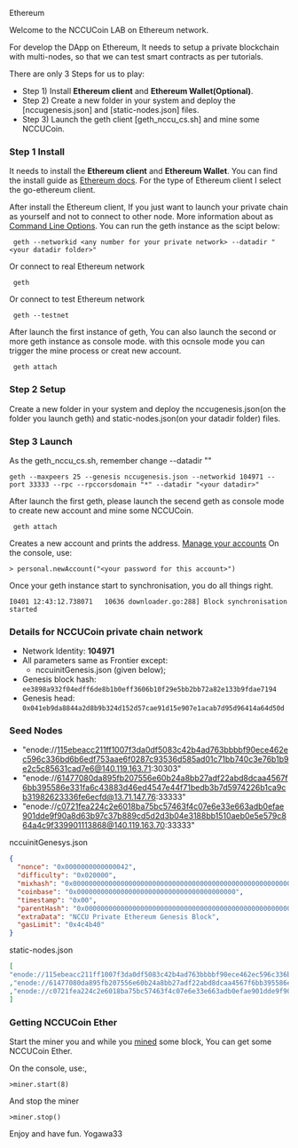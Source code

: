 Ethereum

Welcome to the NCCUCoin LAB on Ethereum network.

For develop the DApp on Ethereum, It needs to setup a private blockchain with multi-nodes, so that we can test smart contracts as per tutorials.

There are only 3 Steps for us to play:
* 	Step 1) Install **Ethereum client** and **Ethereum Wallet(Optional)**.
* 	Step 2) Create a new <datadir> folder in your system and deploy the [nccugenesis.json] and [static-nodes.json] files.
* 	Step 3) Launch the geth client [geth_nccu_cs.sh] and mine some NCCUCoin.

### Step 1 Install
It needs to install the **Ethereum client** and **Ethereum Wallet**. You can find the install guide as [Ethereum docs](http://www.ethdocs.org/en/latest/ethereum-clients/choosing-a-client.html#installing-a-client). 
For the type of Ethereum client I select the go-ethereum client.

After install the Ethereum client, If you just want to launch your private chain as yourself and not to connect to other node. 
More information about as [Command Line Options](https://github.com/ethereum/go-ethereum/wiki/Command-Line-Options).
You can run the geth instance as the scipt below:

```
 geth --networkid <any number for your private network> --datadir "<your datadir folder>"
```

Or connect to real Ethereum network
```
 geth 
```

Or connect to test Ethereum network
```
 geth --testnet
```

After launch the first instance of geth, You can also launch the second or more geth instance as console mode. with this ocnsole mode you can trigger the mine process or creat new account.
```
 geth attach
```


### Step 2 Setup
Create a new <datadir> folder in your system and deploy the nccugenesis.json(on the folder you launch geth) and static-nodes.json(on your datadir folder) files.

### Step 3 Launch
As the geth_nccu_cs.sh, remember change --datadir "<your datadir>"

```
geth --maxpeers 25 --genesis nccugenesis.json --networkid 104971 --port 33333 --rpc --rpccorsdomain "*" --datadir "<your datadir>"
```

After launch the first geth, please launch the secend geth as console mode to create new account and mine some NCCUCoin.
```
 geth attach
```

Creates a new account and prints the address. [Manage your accounts](https://github.com/ethereum/go-ethereum/wiki/Managing-your-accounts)
On the console, use:
```
> personal.newAccount("<your password for this account>")
```

Once your geth instance start to synchronisation, you do all things right.
```
I0401 12:43:12.738071   10636 downloader.go:288] Block synchronisation started
```

### Details for NCCUCoin private chain network

- Network Identity: **104971**
- All parameters same as Frontier except:
  - nccuinitGenesis.json (given below);
- Genesis block hash: `ee3898a932f04edff6de8b1b0eff3606b10f29e5bb2bb72a82e133b9fdae7194`
- Genesis head: `0x041eb9da8844a2d8b9b324d152d57cae91d15e907e1acab7d95d96414a64d50d`

### Seed Nodes
* "enode://115ebeacc211ff1007f3da0df5083c42b4ad763bbbbf90ece462ec596c336bd6b6edf753aae6f0287c93536d585ad01c71bb740c3e76b1b9e2c5c85631cad7e6@140.119.163.71:30303"
* "enode://61477080da895fb207556e60b24a8bb27adf22abd8dcaa4567f6bb395586e331fa6c43883d46ed4547e44f71bedb3b7d5974226b1ca9cb31982623336fe6ecfd@13.71.147.76:33333"
* "enode://c0721fea224c2e6018ba75bc57463f4c07e6e33e663adb0efae901dde9f90a8d63b97c37b889cd5d2d3b04e3188bb1510aeb0e5e579c864a4c9f339901113868@140.119.163.70:33333"

nccuinitGenesys.json
```nccuinitGenesys.json
{
  "nonce": "0x0000000000000042",
  "difficulty": "0x020000",
  "mixhash": "0x0000000000000000000000000000000000000000000000000000000000000000",
  "coinbase": "0x0000000000000000000000000000000000000000",
  "timestamp": "0x00",
  "parentHash": "0x0000000000000000000000000000000000000000000000000000000000000000",
  "extraData": "NCCU Private Ethereum Genesis Block",
  "gasLimit": "0x4c4b40"
}
```

static-nodes.json
```static-nodes.json
[
"enode://115ebeacc211ff1007f3da0df5083c42b4ad763bbbbf90ece462ec596c336bd6b6edf753aae6f0287c93536d585ad01c71bb740c3e76b1b9e2c5c85631cad7e6@140.119.163.71:303033"
,"enode://61477080da895fb207556e60b24a8bb27adf22abd8dcaa4567f6bb395586e331fa6c43883d46ed4547e44f71bedb3b7d5974226b1ca9cb31982623336fe6ecfd@13.71.147.76:33333"
,"enode://c0721fea224c2e6018ba75bc57463f4c07e6e33e663adb0efae901dde9f90a8d63b97c37b889cd5d2d3b04e3188bb1510aeb0e5e579c864a4c9f339901113868@140.119.163.70:33333"
]
```

### Getting NCCUCoin Ether
Start the miner you and while you [mined](https://github.com/ethereum/go-ethereum/wiki/Mining) some block, You can get some NCCUCoin Ether.

On the console, use:,
```
>miner.start(8)
```
And stop the miner
```
>miner.stop()
```

Enjoy and have fun.
Yogawa33
